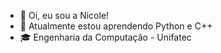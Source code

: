 - 👋 Oi, eu sou a Nicole!
- 🌱 Atualmente estou aprendendo Python e C++
- 🎓 Engenharia da Computação - Unifatec
